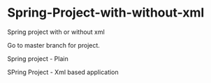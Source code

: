 # Spring-Project-with-without-xml
Spring project with or without xml

Go to master branch for project.

Spring project - Plain 


SPring Project - Xml based application
